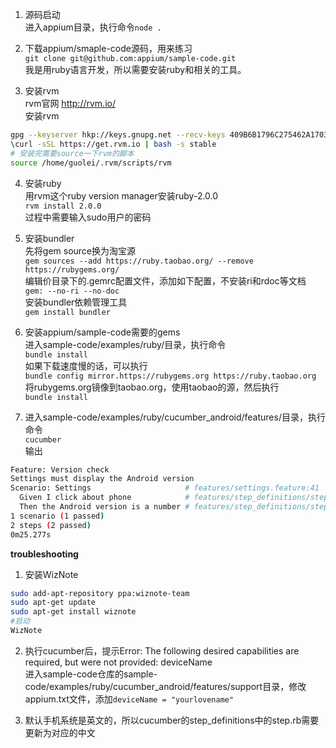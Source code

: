 1. 源码启动  
进入appium目录，执行命令`node .`

2. 下载appium/smaple-code源码，用来练习  
`git clone git@github.com:appium/sample-code.git`  
我是用ruby语言开发，所以需要安装ruby和相关的工具。

3. 安装rvm  
rvm官网 http://rvm.io/  
安装rvm
  ```bash
gpg --keyserver hkp://keys.gnupg.net --recv-keys 409B6B1796C275462A1703113804BB82D39DC0E3
\curl -sSL https://get.rvm.io | bash -s stable
# 安装完需要source一下rvm的脚本
source /home/guolei/.rvm/scripts/rvm
  ```

4. 安装ruby  
用rvm这个ruby version manager安装ruby-2.0.0  
`rvm install 2.0.0`  
过程中需要输入sudo用户的密码

5. 安装bundler  
先将gem source换为淘宝源  
`gem sources --add https://ruby.taobao.org/ --remove https://rubygems.org/`  
编辑价目录下的.gemrc配置文件，添加如下配置，不安装ri和rdoc等文档  
`gem: --no-ri --no-doc`  
安装bundler依赖管理工具  
`gem install bundler`  

6. 安装appium/sample-code需要的gems  
进入sample-code/examples/ruby/目录，执行命令  
`bundle install`  
如果下载速度慢的话，可以执行  
`bundle config mirror.https://rubygems.org https://ruby.taobao.org`  
将rubygems.org镜像到taobao.org，使用taobao的源，然后执行  
`bundle install`  

7. 进入sample-code/examples/ruby/cucumber_android/features/目录，执行命令  
`cucumber`  
输出  
  ```bash
Feature: Version check
  Settings must display the Android version
  Scenario: Settings                     # features/settings.feature:41
    Given I click about phone            # features/step_definitions/steps.rb:24
    Then the Android version is a number # features/step_definitions/steps.rb:31
1 scenario (1 passed)
2 steps (2 passed)
0m25.277s
  ```

**troubleshooting**

1. 安装WizNote
```bash
sudo add-apt-repository ppa:wiznote-team
sudo apt-get update
sudo apt-get install wiznote
#启动
WizNote
```

2. 执行cucumber后，提示Error: The following desired capabilities are required, but were not provided: deviceName  
进入sample-code仓库的sample-code/examples/ruby/cucumber_android/features/support目录，修改appium.txt文件，添加`deviceName = "yourlovename"`

3. 默认手机系统是英文的，所以cucumber的step_definitions中的step.rb需要更新为对应的中文